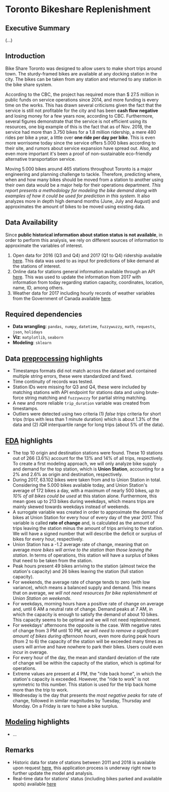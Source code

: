 # Toronto Bikeshare Replenishment

## Executive Summary

(...)

## Introduction

Bike Share Toronto was designed to allow users to make short trips around town. The sturdy-framed bikes are available at any docking station in the city. The bikes can be taken from any station and returned to any station in the bike share system. 

According to the CBC, the project has required more than $ 27.5 million in public funds on service operations since 2014, and more funding is every time on the works. This has drawn several criticisms given the fact that the service is still not profitable for the city and has been **cash flow negative** and losing money for a few years now, according to CBC. Furthermore, several figures demonstrate that the service is not efficient using its resources, one big example of this is the fact that as of Nov. 2018, the service had more than 3.750 bikes for a 1.8 million ridership, a mere 480 rides per bike a year, a little over **one ride per day per bike**. This is even more worrisome today since the service offers 5.000 bikes according to their site, and rumors about service expansion have spread out. Also, and even more important it's been a proof of non-sustainable eco-friendly alternative transportation service. 

Moving 5.000 bikes around 465 stations throughout Toronto is a major engineering and planning challenge to tackle. Therefore, predicting where, when and how many bikes should be moved from a station to another using their own data would be a major help for their operations department. *This report presents a methodology for modeling the bike demand along with examples of how it could be used for prediction in this system*. It also analyzes more in depth high demand months (June, July and August) and approximates the amount of bikes to be moved using existing data.

## Data Availability

Since **public historical information about station status is not available**, in order to perform this analysis, we rely on different sources of information to approximate the variables of interest.

1. Open data for 2016 (Q3 and Q4) and 2017 (Q1 to Q4) ridership available [here](https://open.toronto.ca/dataset/bike-share-toronto-ridership-data/). This data was used to as input for predictions of bike demand at the stations of interest.
2. Online data for stations general information available through an API [here](https://tor.publicbikesystem.net/ube/gbfs/v1/en/station_information). This was used to update the information from 2017 with information from today regarding station capacity, coordinates, location, name, ID, among others.
3. Weather data for 2017 including hourly records of weather variables from the Government of Canada available [here](https://climate.weather.gc.ca/historical_data/search_historic_data_e.html).

## Required dependencies

* **Data wrangling**: `pandas`,` numpy`, `datetime`, `fuzzywuzzy`, `math`, `requests`,` json`, `holidays`
* **Viz**: `matplotlib`, `seaborn`
* **Modeling**: `sklearn`


## Data [preprocessing](Code/Preprocessing.ipynb) highlights

- Timestamps formats did not match across the dataset and contained multiple string errors, these were standardized and fixed.
- Time continuity of records was tested.
- Station IDs were missing for Q3 and Q4, these were included by matching stations with API endpoint for stations data and using brute-force string matching and `fuzzywuzzy` for partial string matching.
- A new and more reliable `trip_duration` variable was created from timestamps.
- Outliers were detected using two criteria (1) *false trips* criteria for short trips (trips with less than 1 minute duration) which is about 1.3% of the data and (2) *IQR* interquartile range for long trips (about 5% of the data).

## [EDA](Code/EDA.ipynb) highlights

- The top 10 origin and destination stations were found. These 10 stations out of 266 (3.6%) account for the 13% and 14% of all trips, respectively. To create a first modeling approach, we will only analyze bike supply and demand for the top station, which is **Union Station**, accounting for a 2% and 2.6% as origin and destination, respectively.
- During 2017, 63.102 bikes were taken from and to Union Station in total. Considering the 5.000 bikes available today, and Union Station's average of 172 bikes a day, with a maximum of nearly 500 bikes, *up to 10% of all bikes could be used* at this station alone. Furthermore, this mean goes up to 213 bikes during weekdays, which means trips are mainly skewed towards weekdays instead of weekends.
- A surrogate variable was created in order to approximate the demand of bikes at Union Station for every hour of every day of the year 2017. This variable is called **rate of change** and, is calculated as the amount of trips leaving the station minus the amount of trips arriving to the station. We will have a signed number that will describe the deficit or surplus of bikes for every hour, respectively.
- Union Station has a -1.2 average rate of change, meaning that on average *more bikes will arrive to the station than those leaving the station*. In terms of operations, this station will have a surplus of bikes that need to be taken from the station. 
- Peak hours present 49 bikes arriving to the station (almost twice the station's capacity) and 26 bikes leaving the station (full station capacity).
- For weekends, the average rate of change tends to zero (with low variance), which means a balanced supply and demand. This means that on average, *we will not need resources for bike replenishment at Union Station on weekends*.
- For weekdays, morning hours have a positive rate of change on average and, until 6 AM a neutral rate of change. Demand peaks at 7 AM, in which the capacity is enough to satisfy the demand of about 10 bikes. This capacity seems to be optimal and we will not need replenishment.
- For weekdays' afternoons the opposite is the case. With negative rates of change from 3 PM until 10 PM, *we will need to remove a significant amount of bikes during afternoon hours*, even more during peak hours (from 2 to 6) the capacity of the station will be exceeded many times as users will arrive and have nowhere to park their bikes. Users could even incur in overage.
- For every hour of the day, the mean and standard deviation of the rate of change will be within the capacity of the station, which is optimal for operations.
- Extreme values are present at 4 PM, the "ride back home", in which the station's capacity is exceeded. However, the "ride to work" is not symmetric to this number. This station is used for the trip back home more than the trip to work.
- Wednesday is the day that presents the *most negative peaks* for rate of change, followed in similar magnitudes by Tuesday, Thursday and Monday. On a Friday is rare to have a bike surplus.

## [Modeling](Code/Modeling.ipynb) highlights

- ...

## Remarks
* Historic data for state of stations between 2011 and 2018 is available upon request [here](https://data.cdrc.ac.uk/dataset/toronto-bss), this application process is underway right now to further update the model and analysis.
* Real-time data for stations' status (including bikes parked and available spots) available [here](https://tor.publicbikesystem.net/ube/gbfs/v1/en/station_status)
